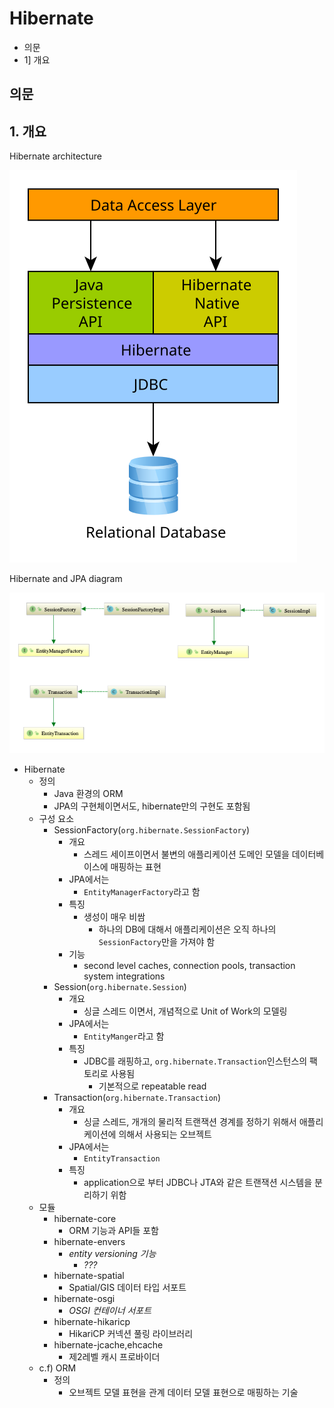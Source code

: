 # Hibernate

- 의문
- 1] 개요

## 의문

## 1. 개요

Hibernate architecture

![](./images/architecture1.svg)

Hibernate and JPA diagram

![](./images/hibernate_and_jpa_diagram1.png)

- Hibernate
  - 정의
    - Java 환경의 ORM
    - JPA의 구현체이면서도, hibernate만의 구현도 포함됨
  - 구성 요소
    - SessionFactory(`org.hibernate.SessionFactory`)
      - 개요
        - 스레드 세이프이면서 불변의 애플리케이션 도메인 모델을 데이터베이스에 매핑하는 표현
      - JPA에서는
        - `EntityManagerFactory`라고 함
      - 특징
        - 생성이 매우 비쌈
          - 하나의 DB에 대해서 애플리케이션은 오직 하나의 `SessionFactory`만을 가져야 함
      - 기능
        - second level caches, connection pools, transaction system integrations
    - Session(`org.hibernate.Session`)
      - 개요
        - 싱글 스레드 이면서, 개념적으로 Unit of Work의 모델링
      - JPA에서는
        - `EntityManger`라고 함
      - 특징
        - JDBC를 래핑하고, `org.hibernate.Transaction`인스턴스의 팩토리로 사용됨
          - 기본적으로 repeatable read
    - Transaction(`org.hibernate.Transaction`)
      - 개요
        - 싱글 스레드, 개개의 물리적 트랜잭션 경계를 정하기 위해서 애플리케이션에 의해서 사용되는 오브젝트
      - JPA에서는
        - `EntityTransaction`
      - 특징
        - application으로 부터 JDBC나 JTA와 같은 트랜잭션 시스템을 분리하기 위함
  - 모듈
    - hibernate-core
      - ORM 기능과 API들 포함
    - hibernate-envers
      - *entity versioning 기능*
        - *???*
    - hibernate-spatial
      - Spatial/GIS 데이터 타입 서포트
    - hibernate-osgi
      - *OSGI 컨테이너 서포트*
    - hibernate-hikaricp
      - HikariCP 커넥션 풀링 라이브러리
    - hibernate-jcache,ehcache
      - 제2레벨 캐시 프로바이더
  - c.f) ORM
    - 정의
      - 오브젝트 모델 표현을 관계 데이터 모델 표현으로 매핑하는 기술
